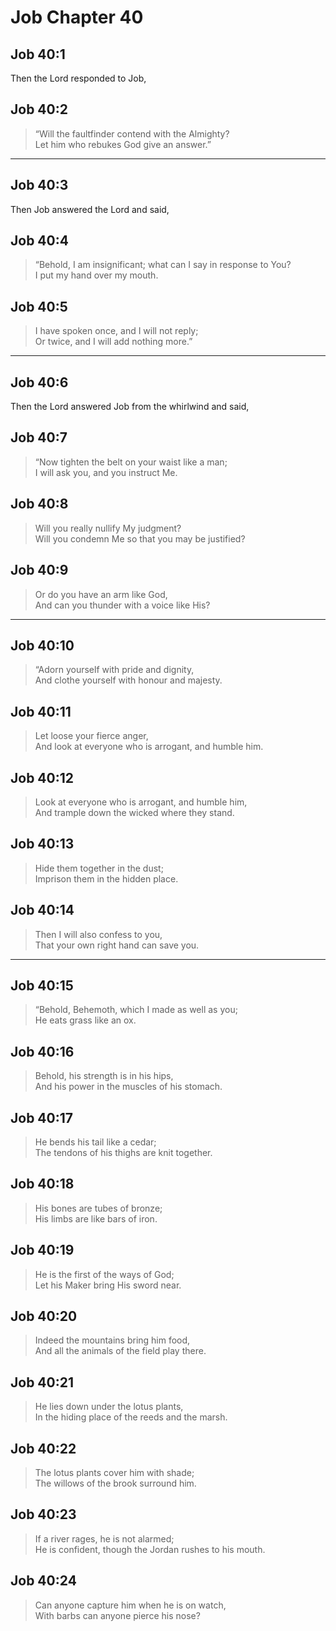 # Job Chapter 40

## Job 40:1

Then the Lord responded to Job,

## Job 40:2

> “Will the faultfinder contend with the Almighty?  
> Let him who rebukes God give an answer.”

---

## Job 40:3

Then Job answered the Lord and said,

## Job 40:4

> “Behold, I am insignificant; what can I say in response to You?  
> I put my hand over my mouth.

## Job 40:5

> I have spoken once, and I will not reply;  
> Or twice, and I will add nothing more.”

---

## Job 40:6

Then the Lord answered Job from the whirlwind and said,

## Job 40:7

> “Now tighten the belt on your waist like a man;  
> I will ask you, and you instruct Me.

## Job 40:8

> Will you really nullify My judgment?  
> Will you condemn Me so that you may be justified?

## Job 40:9

> Or do you have an arm like God,  
> And can you thunder with a voice like His?

---

## Job 40:10

> “Adorn yourself with pride and dignity,  
> And clothe yourself with honour and majesty.

## Job 40:11

> Let loose your fierce anger,  
> And look at everyone who is arrogant, and humble him.

## Job 40:12

> Look at everyone who is arrogant, and humble him,  
> And trample down the wicked where they stand.

## Job 40:13

> Hide them together in the dust;  
> Imprison them in the hidden place.

## Job 40:14

> Then I will also confess to you,  
> That your own right hand can save you.

---

## Job 40:15

> “Behold, Behemoth, which I made as well as you;  
> He eats grass like an ox.

## Job 40:16

> Behold, his strength is in his hips,  
> And his power in the muscles of his stomach.

## Job 40:17

> He bends his tail like a cedar;  
> The tendons of his thighs are knit together.

## Job 40:18

> His bones are tubes of bronze;  
> His limbs are like bars of iron.

## Job 40:19

> He is the first of the ways of God;  
> Let his Maker bring His sword near.

## Job 40:20

> Indeed the mountains bring him food,  
> And all the animals of the field play there.

## Job 40:21

> He lies down under the lotus plants,  
> In the hiding place of the reeds and the marsh.

## Job 40:22

> The lotus plants cover him with shade;  
> The willows of the brook surround him.

## Job 40:23

> If a river rages, he is not alarmed;  
> He is confident, though the Jordan rushes to his mouth.

## Job 40:24

> Can anyone capture him when he is on watch,  
> With barbs can anyone pierce his nose?
